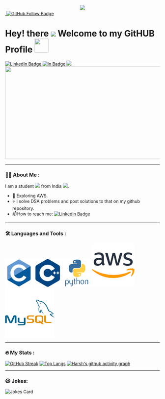 <div id="header" align="center">
  <img src="https://media.giphy.com/media/M9gbBd9nbDrOTu1Mqx/giphy.gif" width="130"/>
</div>

<div id="badges"> 
 <a href="https://github.com/harshpandita2000">
    <img src="https://komarev.com/ghpvc/?username=harshpandita2000&style=flat-square&color=blue" alt=""/>
    <img src="https://img.shields.io/github/followers/harshpandita2000?label=Follow&style=social" alt="GitHub Follow Badge">
  </a>

<h1>
  Hey! there <img src="https://media.giphy.com/media/hvRJCLFzcasrR4ia7z/giphy.gif" width="30px"/> Welcome to my GitHUB Profile <img src ="https://media1.tenor.com/m/A15H8E1VUh8AAAAC/github-cat.gif" width="45" height="45"/>  
 
</h1>
  <a href="https://www.linkedin.com/in/harsh-pandita-b7229b281/">
     <img src="https://img.shields.io/badge/LinkedIn-blue?style=for-the-badge&logo=linkedin&logoColor=white" alt="LinkedIn Badge"/>
  </a>
  <a href="https://www.instagram.com/harsh___pandita/">
  <img src="https://img.shields.io/badge/Instagram-B7178c?style=for-the-badge&logo=instagram&logoColor=white" alt="In Badge"/>
  </a>
  <a href="https://leetcode.com/harshpandita/">
    <img src="https://img.shields.io/badge/Leetcode-black?style=for-the-badge&logo=leetcode&logoColor=white%22%20alt=%22In%20Badge"/>
  </a>
  <div align="center">
  <img src="https://media.giphy.com/media/dWesBcTLavkZuG35MI/giphy.gif" width="600" height="300"/>

</div>

- - -


### :technologist: About Me : 
I am a student  <img src="https://media.giphy.com/media/WUlplcMpOCEmTGBtBW/giphy.gif" width="30"> from India <img src = "https://media.giphy.com/media/v1.Y2lkPTc5MGI3NjExdjNvdDdrOTl4bWhubzJ0M2VyM2hoOTExZnZvbTh4N2lua2NucDFuOSZlcD12MV9pbnRlcm5hbF9naWZfYnlfaWQmY3Q9Zw/9Gnbm29r7ftUA/giphy.gif" width= "30" >.

- :seedling: Exploring AWS.
- :zap: I solve DSA problems and post solutions to that on my github repository. 
- :mailbox:How to reach me: [![Linkedin Badge](https://img.shields.io/badge/-blue?style=flat&logo=Linkedin&logoColor=white)](https://www.linkedin.com/in/harsh-pandita-b7229b281/)

  

- - -
### :hammer_and_wrench: Languages and Tools : 
<div class="icon-container">
 <img src="https://raw.githubusercontent.com/devicons/devicon/55609aa5bd817ff167afce0d965585c92040787a/icons/c/c-original.svg" width="90" height="90" />
 <img src="https://raw.githubusercontent.com/devicons/devicon/55609aa5bd817ff167afce0d965585c92040787a/icons/cplusplus/cplusplus-plain.svg" width="90" height="90" />
 <img src="https://github.com/devicons/devicon/blob/master/icons/python/python-original-wordmark.svg" width="90" height="90" />
 <img src="https://raw.githubusercontent.com/devicons/devicon/55609aa5bd817ff167afce0d965585c92040787a/icons/amazonwebservices/amazonwebservices-original-wordmark.svg" width="140" height="140" />
 <img src="https://raw.githubusercontent.com/devicons/devicon/55609aa5bd817ff167afce0d965585c92040787a/icons/mysql/mysql-original-wordmark.svg" width="160" height="160" />
</div>


- - -

### :fire: My Stats :
[![GitHub Streak](https://streak-stats.demolab.com/?user=harshpandita2000&theme=highcontrast)](https://git.io/streak-stats)
[![Top Langs](https://github-readme-stats.vercel.app/api/top-langs/?username=harshpandita2000)](https://github.com/anuraghazra/github-readme-stats)
[![Harsh's github activity graph](https://github-readme-activity-graph.vercel.app/graph?username=harshpandita2000&theme=react-dark)](https://github.com/harshpandita2000/github-readme-activity-graph)



- - -

### :laughing: Jokes:
<img src="https://readme-jokes.vercel.app/api?hideBorder&theme=cobalt&qColor=%23944bcc&aColor=%23bbdb51" alt="Jokes Card"/>


</div>
